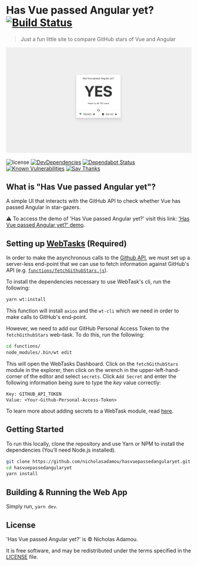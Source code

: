 # Has Vue passed Angular yet? [![Build Status](https://travis-ci.org/nicholasadamou/hasvuepassedangularyet.svg?branch=master)](https://travis-ci.org/nicholasadamou/hasvuepassedangularyet)

> Just a fun little site to compare GitHub stars of Vue and Angular

![preview](preview.png)

![license](https://img.shields.io/apm/l/vim-mode.svg)
[![DevDependencies](https://img.shields.io/david/dev/nicholasadamou/hasvuepassedangularyet.svg?style=flat-square)](https://david-dm.org/nicholasadamou/hasvuepassedangularyet#info=devDependencies)
[![Dependabot Status](https://api.dependabot.com/badges/status?host=github&repo=nicholasadamou/hasvuepassedangularyet)](https://dependabot.com)
[![Known Vulnerabilities](https://snyk.io/test/github/nicholasadamou/hasvuepassedangularyet/badge.svg?targetFile=package.json)](https://snyk.io/test/github/nicholasadamou/hasvuepassedangularyet?targetFile=package.json)
[![Say Thanks](https://img.shields.io/badge/say-thanks-ff69b4.svg)](https://saythanks.io/to/NicholasAdamou)

## What is "Has Vue passed Angular yet"?

A simple UI that interacts with the GitHub API to check whether Vue has passed Angular in star-gazers.

⚠️ To access the demo of 'Has Vue passed Angular yet?' visit this link: ['Has Vue passed Angular yet?' demo](https://hasvuepassedangularyet.surge.sh/).

## Setting up [WebTasks](https://webtask.io) (Required)

In order to make the asynchronous calls to the [Github API](https://developer.github.com/v4/), we must set up a server-less end-point that we can use to fetch information against GitHub's API (e.g. [`functions/fetchGithubStars.js`](functions/fetchGithubStars.js)).

To install the dependencies necessary to use WebTask's cli, run the following:

```bash
yarn wt:install
```

This function will install `axios` and the `wt-cli` which we need in order to make calls to GitHub's end-point.

However, we need to add our GitHub Personal Access Token to the `fetchGithubStars` web-task. To do this, run the following:

```bash
cd functions/
node_modules/.bin/wt edit
```

This will open the WebTasks Dashboard. Click on the `fetchGithubStars` module in the explorer, then click on the wrench in the upper-left-hand-corner of the editor and select `secrets`. Click `Add Secret` and enter the following information being sure to type the _key_ value correctly:

```text
Key: GITHUB_API_TOKEN
Value: <Your-Github-Personal-Access-Token>
```

To learn more about adding secrets to a WebTask module, read [here](https://webtask.io/docs/editor/secrets).

## Getting Started

To run this locally, clone the repository and use Yarn or NPM to install the dependencies (You’ll need Node.js installed).

```bash
git clone https://github.com/nicholasadamou/hasvuepassedangularyet.git
cd hasvuepassedangularyet
yarn install
```

## Building & Running the Web App

Simply run, `yarn dev`.

## License

'Has Vue passed Angular yet?' is © Nicholas Adamou.

It is free software, and may be redistributed under the terms specified in the [LICENSE] file.

[LICENSE]: LICENSE
